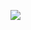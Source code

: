 <a href="https://bentohub.netlify.app/" target="_blank"><img src="https://cloud.appwrite.io/v1/storage/buckets/667d390e003b1971a8be/files/66cbb3bd002ac1a08956/preview?project=667d35ca0017fb21fc6c" /></a>
